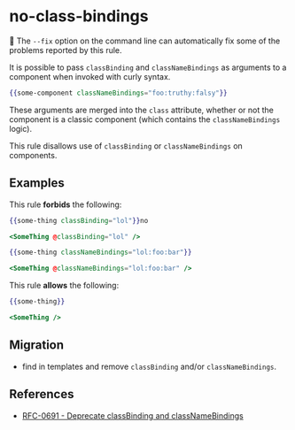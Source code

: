 # no-class-bindings

:wrench: The `--fix` option on the command line can automatically fix some of the problems reported by this rule.

It is possible to pass `classBinding` and `classNameBindings` as arguments to a component when invoked with curly syntax.

```hbs
{{some-component classNameBindings="foo:truthy:falsy"}}
```

These arguments are merged into the `class` attribute, whether or not the component is a classic component (which contains the `classNameBindings` logic).

This rule disallows use of `classBinding` or `classNameBindings` on components.

## Examples

This rule **forbids** the following:

```hbs
{{some-thing classBinding="lol"}}no
```

```hbs
<SomeThing @classBinding="lol" />
```

```hbs
{{some-thing classNameBindings="lol:foo:bar"}}
```

```hbs
<SomeThing @classNameBindings="lol:foo:bar" />
```

This rule **allows** the following:

```hbs
{{some-thing}}
```

```hbs
<SomeThing />
```

## Migration

- find in templates and remove `classBinding` and/or `classNameBindings`.

## References

- [RFC-0691 - Deprecate classBinding and classNameBindings](https://github.com/emberjs/rfcs/blob/master/text/0691-deprecate-class-binding-and-class-name-bindings.md)
